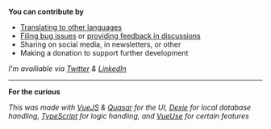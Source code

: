**You can contribute by**

* [Translating to other languages](_docs/translations.md)
* [Filing bug issues](https://github.com/robert-hoffmann/PowerToys4OpenAI/issues) or [providing feedback in discussions](https://github.com/robert-hoffmann/PowerToys4OpenAI//discussions)
* Sharing on social media, in newsletters, or other
* Making a donation to support further development


*I'm availiable via [Twitter](https://twitter.com/itechnologynet) & [LinkedIn](https://www.linkedin.com/in/hoffmannrobert)*


---
**For the curious**

*This was made with [VueJS](https://vuejs.org/) & [Quasar](https://quasar.dev/introduction-to-quasar) for the UI, [Dexie](https://dexie.org/) for local database handling, [TypeScript](https://www.typescriptlang.org/) for logic handling, and [VueUse](https://vueuse.org/) for certain features*
